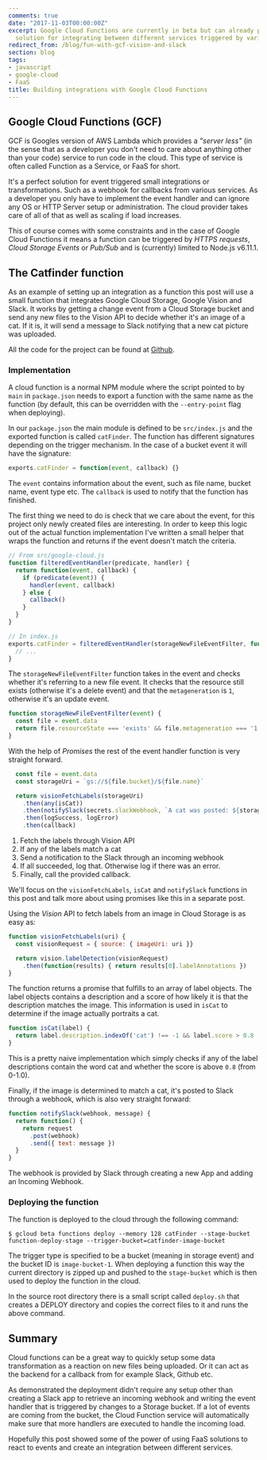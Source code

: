 ```yaml
---
comments: true
date: "2017-11-03T00:00:00Z"
excerpt: Google Cloud Functions are currently in beta but can already provide a great
  solution for integrating between different services triggered by various events.
redirect_from: /blog/fun-with-gcf-vision-and-slack
section: blog
tags:
- javascript
- google-cloud
- FaaS
title: Building integrations with Google Cloud Functions
---
```


## Google Cloud Functions (GCF)
GCF is Googles version of AWS Lambda which provides a _"server less"_ (in the sense that as a developer you don't need to care about anything other than your code) service to run code in the cloud. This type of service is often called Function as a Service, or FaaS for short.

It's a perfect solution for event triggered small integrations or transformations. Such as a webhook for callbacks from various services. As a developer you only have to implement the event handler and can ignore any OS or HTTP Server setup or administration. The cloud provider takes care of all of that as well as scaling if load increases.

This of course comes with some constraints and in the case of Google Cloud Functions it means a function can be triggered by _HTTPS requests_, _Cloud Storage Events_ or _Pub/Sub_ and is (currently) limited
to Node.js v6.11.1.

## The Catfinder function
As an example of setting up an integration as a function this post will use a small function that integrates Google Cloud Storage, Google Vision and Slack. It works by getting a change event from a Cloud Storage bucket and send any new files to the Vision API to decide whether it's an image of a cat. If it is, it will send a message to Slack notifying that a new cat picture was uploaded.

All the code for the project can be found at [Github](https://github.com/hallski/cat-finder).

### Implementation
A cloud function is a normal NPM module where the script pointed to by `main` in `package.json` needs to export a function with the same name as the function (by default, this can be overridden with the `--entry-point` flag when deploying).

In our `package.json` the main module is defined to be `src/index.js` and the exported function is called `catFinder`. The function has different signatures depending on the trigger mechanism. In the case of a bucket event it will have the signature:

```javascript
exports.catFinder = function(event, callback) {}
```

The `event` contains information about the event, such as file name, bucket name, event type etc. The `callback` is used to notify that the function has finished.

The first thing we need to do is check that we care about the event, for this project only newly created files are interesting. In order to keep this logic out of the actual function implementation I've written a small helper that wraps the function and returns if the event doesn't match the criteria.

```javascript
// From src/google-cloud.js
function filteredEventHandler(predicate, handler) {
  return function(event, callback) {
    if (predicate(event)) {
      handler(event, callback)
    } else {
      callback()
    }
  }
}

// In index.js
exports.catFinder = filteredEventHandler(storageNewFileEventFilter, function(event, callback) {
  // ...
}
```

The `storageNewFileEventFilter` function takes in the event and checks whether it's referring to a new file event. It checks that the resource still exists (otherwise it's a delete event) and that the `metageneration` is `1`, otherwise it's an update event.

```javascript
function storageNewFileEventFilter(event) {
  const file = event.data
  return file.resourceState === 'exists' && file.metageneration === '1'
}
```

With the help of _Promises_ the rest of the event handler function is very straight forward.

```javascript
  const file = event.data
  const storageUri = `gs://${file.bucket}/${file.name}`

  return visionFetchLabels(storageUri)
    .then(any(isCat))
    .then(notifySlack(secrets.slackWebhook, `A cat was posted: ${storageUri}`))
    .then(logSuccess, logError)
    .then(callback)
```

1. Fetch the labels through Vision API
2. If any of the labels match a cat
3. Send a notification to the Slack through an incoming webhook
4. If all succeeded, log that. Otherwise log if there was an error.
5. Finally, call the provided callback.

We'll focus on the `visionFetchLabels`, `isCat` and `notifySlack` functions in this post and talk more about using promises like this in a separate post.

Using the _Vision_ API to fetch labels from an image in Cloud Storage is as easy as:

```javascript
function visionFetchLabels(uri) {
  const visionRequest = { source: { imageUri: uri }}

  return vision.labelDetection(visionRequest)
    .then(function(results) { return results[0].labelAnnotations })
}
```

The function returns a promise that fulfills to an array of label objects. The label objects contains a description and a score of how likely it is that the description matches the image. This information is used in `isCat` to determine if the image actually portraits a cat.

```javascript
function isCat(label) {
  return label.description.indexOf('cat') !== -1 && label.score > 0.8
}
```

This is a pretty naive implementation which simply checks if any of the label descriptions contain the word cat and whether the score is above `0.8` (from 0-1.0).

Finally, if the image is determined to match a cat, it's posted to Slack through a webhook, which is also very straight forward:

```javascript
function notifySlack(webhook, message) {
  return function() {
    return request
      .post(webhook)
      .send({ text: message })
  }
}
```

The webhook is provided by Slack through creating a new App and adding an Incoming Webhook.

### Deploying the function
The function is deployed to the cloud through the following command:

```shell
$ gcloud beta functions deploy --memory 128 catFinder --stage-bucket function-deploy-stage --trigger-bucket=catfinder-image-bucket
```

The trigger type is specified to be a bucket (meaning in storage event) and the bucket ID is `image-bucket-1`. When deploying a function this way the current directory is zipped up and pushed to the `stage-bucket` which is then used to deploy the function in the cloud.

In the source root directory there is a small script called `deploy.sh` that creates a DEPLOY directory and copies the correct files to it and runs the above command.

## Summary
Cloud functions can be a great way to quickly setup some data transformation as a reaction on new files being uploaded. Or it can act as the backend for a callback from for example Slack, Github etc.

As demonstrated the deployment didn't require any setup other than creating a Slack app to retrieve an incoming webhook and writing the event handler that is triggered by changes to a Storage bucket. If a lot of events are coming from the bucket, the Cloud Function service will automatically make sure that more handlers are executed to handle the incoming load.

Hopefully this post showed some of the power of using FaaS solutions to react to events and create an integration between different services.
